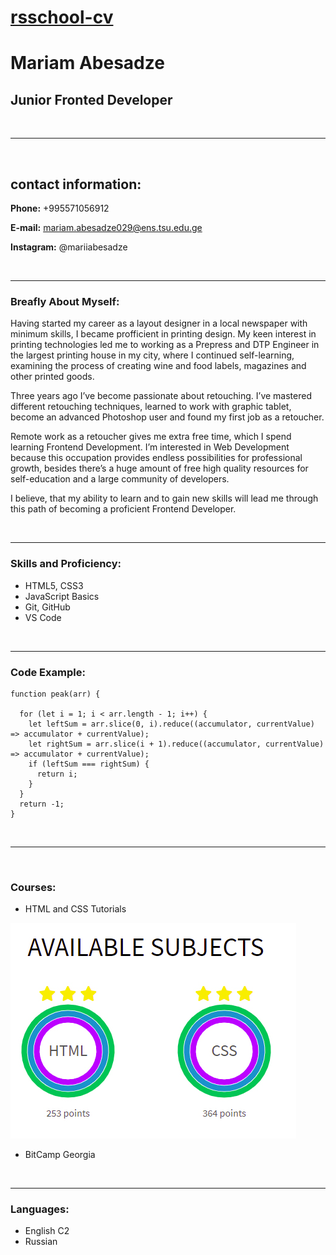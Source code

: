 # [rsschool-cv](https://github.com/Mariamabesadze)
# Mariam Abesadze
## Junior Fronted Developer
<br/>
<hr/>
<br/>

## contact information:

**Phone:** +995571056912

**E-mail:** mariam.abesadze029@ens.tsu.edu.ge

**Instagram:** @mariiabesadze

<br/>
<hr/>

### **Breafly About Myself:**

Having started my career as a layout designer in a local newspaper with minimum skills, I became profficient in printing design.
My keen interest in printing technologies led me to working as a Prepress and DTP Engineer in the largest printing house in my city,
where I continued self-learning, examining the process of creating wine and food labels, magazines and other printed goods.

Three years ago I’ve become passionate about retouching. I’ve mastered different retouching techniques,
learned to work with graphic tablet, become an advanced Photoshop user and found my first job as a retoucher.

Remote work as a retoucher gives me extra free time, which I spend learning Frontend Development.
I’m interested in Web Development because this occupation provides endless possibilities for professional growth,
besides there’s a huge amount of free high quality resources for self-education and a large community of developers.

I believe, that my ability to learn and to gain new skills will lead me through this path of becoming a proficient Frontend Developer.

<br/>
<hr/>

### **Skills and Proficiency:**

- HTML5, CSS3
- JavaScript Basics
- Git, GitHub
- VS Code

<br/>
<hr/>

### **Code Example:**


```
function peak(arr) {

  for (let i = 1; i < arr.length - 1; i++) {
    let leftSum = arr.slice(0, i).reduce((accumulator, currentValue) => accumulator + currentValue);
    let rightSum = arr.slice(i + 1).reduce((accumulator, currentValue) => accumulator + currentValue);
    if (leftSum === rightSum) {
      return i;
    }
  }
  return -1;
}
```

<br/>
<hr/>
<br/>

### **Courses:**

- HTML and CSS Tutorials 

 ![skills image](/assets/skills.png)

 - BitCamp Georgia

 <br/>
 <hr/>

 ### **Languages:**

 - English C2
 - Russian 


